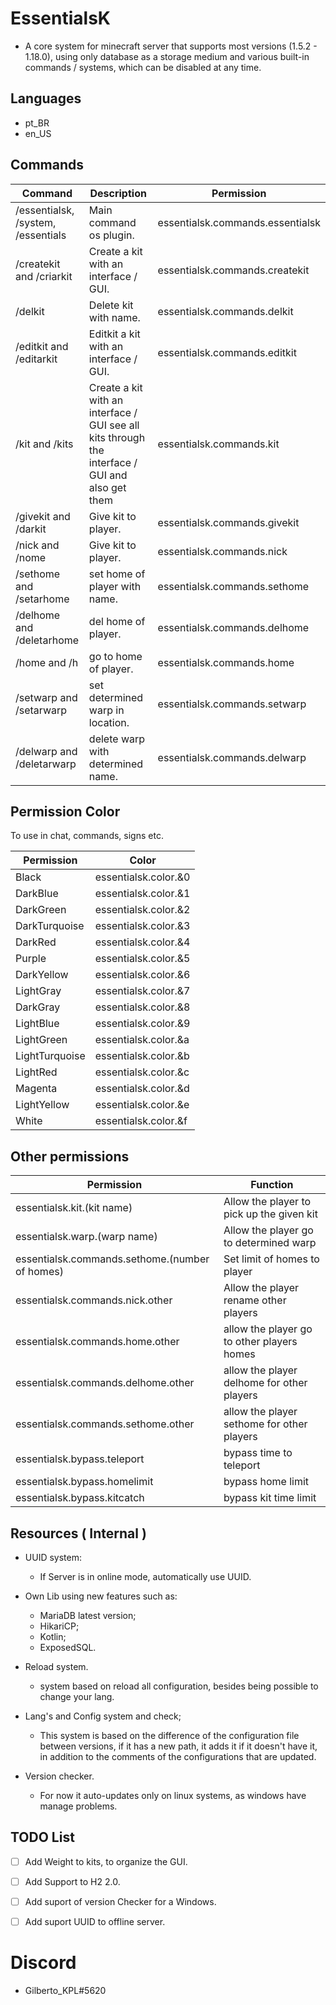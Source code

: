 # EssentialsK

* A core system for minecraft server that supports most versions (1.5.2 - 1.18.0), using only database as a storage medium and various built-in commands / systems, which can be disabled at any time.

## Languages

- pt_BR
- en_US

## Commands
|Command         |Description                      |Permission                    |
|----------------|-------------------------------|-----------------------------|
|/essentialsk, /system, /essentials | Main command os plugin. |essentialsk.commands.essentialsk    |
|/createkit and /criarkit |Create a kit with an interface / GUI.|essentialsk.commands.createkit    |
|/delkit |Delete kit with name.|essentialsk.commands.delkit    |
|/editkit and /editarkit |Editkit a kit with an interface / GUI.|essentialsk.commands.editkit    |
|/kit and /kits |Create a kit with an interface / GUI see all kits through the interface / GUI and also get them|essentialsk.commands.kit    |
|/givekit and /darkit |Give kit to player.|essentialsk.commands.givekit    |
|/nick and /nome |Give kit to player.|essentialsk.commands.nick    |
|/sethome and /setarhome |set home of player with name.| essentialsk.commands.sethome    |
|/delhome and /deletarhome |del home of player.| essentialsk.commands.delhome    |
|/home and /h |go to home of player.| essentialsk.commands.home    |
|/setwarp and /setarwarp | set determined warp in location.| essentialsk.commands.setwarp    |
|/delwarp and /deletarwarp |delete warp with determined name.| essentialsk.commands.delwarp    |

## Permission Color
To use in chat, commands, signs etc.

|Permission         |Color                       |
|----------------|------------------------------- |
| Black | essentialsk.color.&0 |
| DarkBlue | essentialsk.color.&1 |
| DarkGreen | essentialsk.color.&2 |
| DarkTurquoise | essentialsk.color.&3 |
| DarkRed | essentialsk.color.&4 |
| Purple | essentialsk.color.&5 |
| DarkYellow | essentialsk.color.&6 |
| LightGray | essentialsk.color.&7 |
| DarkGray | essentialsk.color.&8 |
| LightBlue | essentialsk.color.&9 |
| LightGreen | essentialsk.color.&a |
| LightTurquoise | essentialsk.color.&b |
| LightRed | essentialsk.color.&c |
| Magenta | essentialsk.color.&d |
| LightYellow | essentialsk.color.&e |
| White| essentialsk.color.&f |

## Other permissions
|Permission         | Function |
|----------------|----------------|
|essentialsk.kit.(kit name) | Allow the player to pick up the given kit |
|essentialsk.warp.(warp name) | Allow the player go to determined warp |
|essentialsk.commands.sethome.(number of homes) | Set limit of homes to player |
|essentialsk.commands.nick.other | Allow the player rename other players |
|essentialsk.commands.home.other | allow the player go to other players homes |
|essentialsk.commands.delhome.other | allow the player delhome for other players |
|essentialsk.commands.sethome.other | allow the player sethome for other players |
|essentialsk.bypass.teleport | bypass time to teleport |
|essentialsk.bypass.homelimit | bypass home limit |
|essentialsk.bypass.kitcatch | bypass kit time limit |




## Resources ( Internal )

* UUID system:
    - If Server is in online mode, automatically use UUID.

* Own Lib using new features such as:
    - MariaDB latest version;
    - HikariCP;
    - Kotlin;
    - ExposedSQL.
* Reload system.
    - system based on reload all configuration, besides being possible to change your lang.
* Lang's and Config system and check;
    - This system is based on the difference of the configuration file between versions, if it has a new path, it adds it if it doesn't have it, in addition to the comments of the configurations that are updated.
* Version checker.
    - For now it auto-updates only on linux systems, as windows have manage problems.

## TODO List
- [ ] Add Weight to kits, to organize the GUI.
- [ ] Add Support to H2 2.0.
- [ ] Add suport of version Checker for a Windows.
- [ ] Add suport UUID to offline server.



# Discord

* Gilberto_KPL#5620
